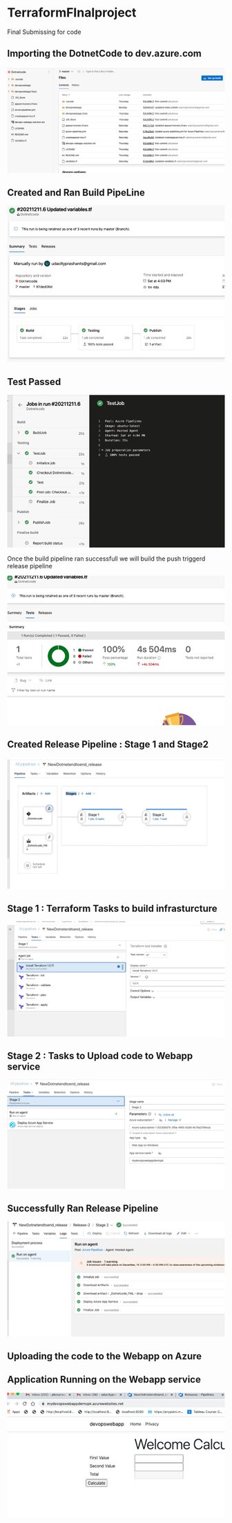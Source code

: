 # TerraformFInalproject

Final Submissing for code 

## Importing the DotnetCode to dev.azure.com

![DotnetCode to dev.azure.com](https://github.com/pikukesar/TerraformFInalproject/blob/main/Screen%20Shots/Imported%20the%20DotnetCode%20to%20dev.azure.com.png)

## Created and Ran Build PipeLine

![DotnetCode to dev.azure.com](https://github.com/pikukesar/TerraformFInalproject/blob/main/Screen%20Shots/Created%20and%20Ran%20Build%20PipeLine.png)

## Test Passed

![DotnetCode to dev.azure.com](https://github.com/pikukesar/TerraformFInalproject/blob/main/Screen%20Shots/Test%20Passed.png)
 
 Once the build pipeline ran successfull we will build the push triggerd release pipeline
 
![DotnetCode to dev.azure.com](https://github.com/pikukesar/TerraformFInalproject/blob/main/Screen%20Shots/Passed%20Test.png) 
 
## Created Release Pipeline : Stage 1 and Stage2 

![Create build Pipeline](https://github.com/pikukesar/TerraformFInalproject/blob/main/Screen%20Shots/BuildReleasePipeline.png)
 
 
 ## Stage 1 : Terraform Tasks to build infrasturcture 
 
![Stage1](https://github.com/pikukesar/TerraformFInalproject/blob/main/Screen%20Shots/TerraformTasks.png)
 
 ## Stage 2 : Tasks to Upload code to Webapp service
 
![Stage 2](https://github.com/pikukesar/TerraformFInalproject/blob/main/Screen%20Shots/WebappToAzure.png)
 
## Successfully Ran Release Pipeline

![Ran Release Pipeline](https://github.com/pikukesar/TerraformFInalproject/blob/main/Screen%20Shots/Uploading%20code%20to%20Azure%20Webapp%20Service.png)
 
 ## Uploading the code to the Webapp on Azure 
 
 
## Application Running on the Webapp service
 
 ![Application Running on the Webapp service ](https://github.com/pikukesar/TerraformFInalproject/blob/main/Screen%20Shots/Application%20Running%20on%20the%20Webapp%20service.png)
 
 
